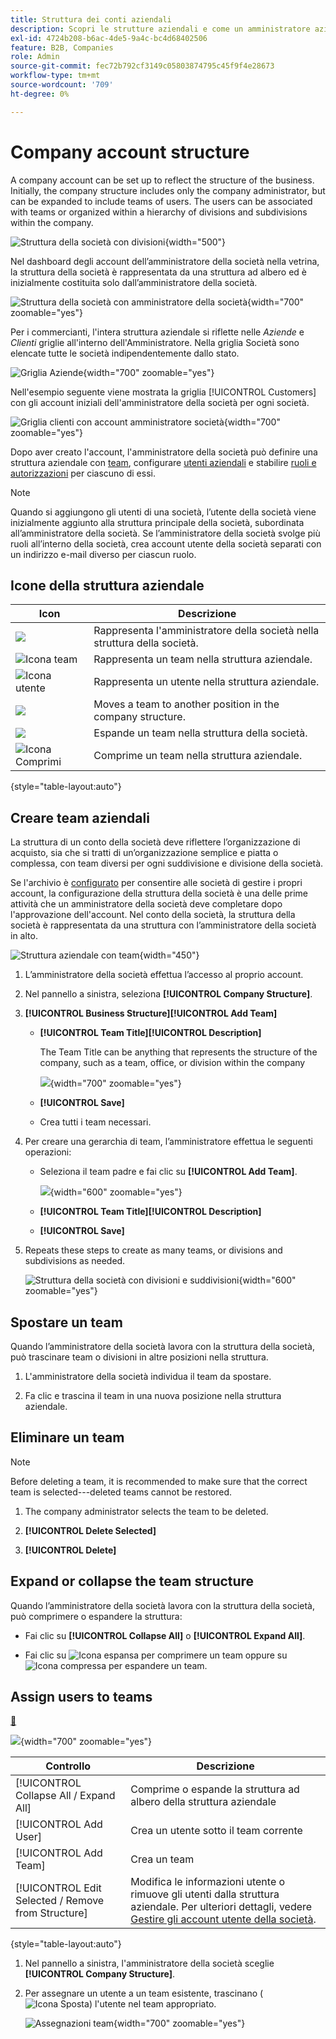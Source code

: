 ```yaml
---
title: Struttura dei conti aziendali
description: Scopri le strutture aziendali e come un amministratore aziendale può definirle per supportare i flussi di lavoro e le politiche aziendali.
exl-id: 4724b208-b6ac-4de5-9a4c-bc4d68402506
feature: B2B, Companies
role: Admin
source-git-commit: fec72b792cf3149c05803874795c45f9f4e28673
workflow-type: tm+mt
source-wordcount: '709'
ht-degree: 0%

---
```


# Company account structure

A company account can be set up to reflect the structure of the business. Initially, the company structure includes only the company administrator, but can be expanded to include teams of users. The users can be associated with teams or organized within a hierarchy of divisions and subdivisions within the company.

![Struttura della società con divisioni](./assets/company-structure-diagram.svg){width="500"}

Nel dashboard degli account dell’amministratore della società nella vetrina, la struttura della società è rappresentata da una struttura ad albero ed è inizialmente costituita solo dall’amministratore della società.

![Struttura della società con amministratore della società](./assets/company-structure-tree-admin.png){width="700" zoomable="yes"}

Per i commercianti, l&#39;intera struttura aziendale si riflette nelle _Aziende_ e _Clienti_ griglie all&#39;interno dell&#39;Amministratore. Nella griglia Società sono elencate tutte le società indipendentemente dallo stato.

![Griglia Aziende](./assets/companies-grid.png){width="700" zoomable="yes"}

Nell&#39;esempio seguente viene mostrata la griglia [!UICONTROL Customers] con gli account iniziali dell&#39;amministratore della società per ogni società.

![Griglia clienti con account amministratore società](./assets/company-admin-user-account.png){width="700" zoomable="yes"}

Dopo aver creato l&#39;account, l&#39;amministratore della società può definire una struttura aziendale con [team](account-company-structure.md), configurare [utenti aziendali](account-company-users.md) e stabilire [ruoli e autorizzazioni](account-company-roles-permissions.md) per ciascuno di essi.

>[!NOTE]
>
>Quando si aggiungono gli utenti di una società, l’utente della società viene inizialmente aggiunto alla struttura principale della società, subordinata all’amministratore della società. Se l’amministratore della società svolge più ruoli all’interno della società, crea account utente della società separati con un indirizzo e-mail diverso per ciascun ruolo.

## Icone della struttura aziendale

| Icon | Descrizione |
| ---- | ----------------- |
| ![](./assets/company-icon-admin.png) | Rappresenta l&#39;amministratore della società nella struttura della società. |
| ![Icona team](./assets/company-icon-team.png) | Rappresenta un team nella struttura aziendale. |
| ![Icona utente](./assets/company-icon-user.png) | Rappresenta un utente nella struttura aziendale. |
| ![](./assets/company-icon-move.png) | Moves a team to another position in the company structure. |
| ![](./assets/company-icon-expand.png) | Espande un team nella struttura della società. |
| ![Icona Comprimi](./assets/company-icon-collapse.png) | Comprime un team nella struttura aziendale. |

{style="table-layout:auto"}

## Creare team aziendali

La struttura di un conto della società deve riflettere l’organizzazione di acquisto, sia che si tratti di un’organizzazione semplice e piatta o complessa, con team diversi per ogni suddivisione e divisione della società.

Se l&#39;archivio è [configurato](enable-basic-features.md) per consentire alle società di gestire i propri account, la configurazione della struttura della società è una delle prime attività che un amministratore della società deve completare dopo l&#39;approvazione dell&#39;account. Nel conto della società, la struttura della società è rappresentata da una struttura con l’amministratore della società in alto.

![Struttura aziendale con team](./assets/company-structure-teams-diagram.svg){width="450"}

1. L’amministratore della società effettua l’accesso al proprio account.

1. Nel pannello a sinistra, seleziona **[!UICONTROL Company Structure]**.

1. **[!UICONTROL Business Structure]**&#x200B;**[!UICONTROL Add Team]**

   - **[!UICONTROL Team Title]**&#x200B;**[!UICONTROL Description]**

     The Team Title can be anything that represents the structure of the company, such as a team, office, or division within the company

     ![](./assets/company-structure-add-team.png){width="700" zoomable="yes"}

   - **[!UICONTROL Save]**

   - Crea tutti i team necessari.

1. Per creare una gerarchia di team, l’amministratore effettua le seguenti operazioni:

   - Seleziona il team padre e fai clic su **[!UICONTROL Add Team]**.

     ![](./assets/company-structure-northwest-division.png){width="600" zoomable="yes"}

   - **[!UICONTROL Team Title]**&#x200B;**[!UICONTROL Description]**

   - **[!UICONTROL Save]**

1. Repeats these steps to create as many teams, or divisions and subdivisions as needed.

   ![Struttura della società con divisioni e suddivisioni](./assets/company-structure-divisions.png){width="600" zoomable="yes"}

## Spostare un team

Quando l’amministratore della società lavora con la struttura della società, può trascinare team o divisioni in altre posizioni nella struttura.

1. L&#39;amministratore della società individua il team da spostare.

1. Fa clic e trascina il team in una nuova posizione nella struttura aziendale.

## Eliminare un team

>[!NOTE]
>
>Before deleting a team, it is recommended to make sure that the correct team is selected---deleted teams cannot be restored.

1. The company administrator selects the team to be deleted.

1. **[!UICONTROL Delete Selected]**

1. **[!UICONTROL Delete]**

## Expand or collapse the team structure

Quando l’amministratore della società lavora con la struttura della società, può comprimere o espandere la struttura:

- Fai clic su **[!UICONTROL Collapse All]** o **[!UICONTROL Expand All]**.

- Fai clic su ![Icona espansa](../assets/icon-display-collapse.png) per comprimere un team oppure su ![Icona compressa](../assets/icon-display-expand.png) per espandere un team.

## Assign users to teams

[&#128279;](account-company-structure.md)

![](./assets/company-users-added.png){width="700" zoomable="yes"}

| Controllo | Descrizione |
|--- |--- |
| [!UICONTROL Collapse All / Expand All] | Comprime o espande la struttura ad albero della struttura aziendale |
| [!UICONTROL Add User] | Crea un utente sotto il team corrente |
| [!UICONTROL Add Team] | Crea un team |
| [!UICONTROL Edit Selected / Remove from Structure] | Modifica le informazioni utente o rimuove gli utenti dalla struttura aziendale. Per ulteriori dettagli, vedere [Gestire gli account utente della società](account-company-users.md). |

{style="table-layout:auto"}

1. Nel pannello a sinistra, l&#39;amministratore della società sceglie **[!UICONTROL Company Structure]**.

1. Per assegnare un utente a un team esistente, trascinano (![Icona Sposta](../assets/icon-move.png)) l&#39;utente nel team appropriato.

   ![Assegnazioni team](./assets/company-structure-teams-users-assigned.png){width="700" zoomable="yes"}
